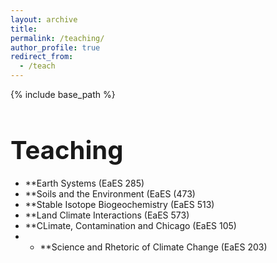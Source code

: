 ```yaml
---
layout: archive
title:
permalink: /teaching/
author_profile: true
redirect_from:
  - /teach
---
```


{% include base_path %}

<h1 style="font-size: 40px; font-weight: bold; margin-bottom: 0.5em;">Teaching</h1>

* **Earth Systems (EaES 285)
* **Soils and the Environment (EaES (473)
* **Stable Isotope Biogeochemistry (EaES 513)
* **Land Climate Interactions (EaES 573)
* **CLimate, Contamination and Chicago (EaES 105)
* * **Science and Rhetoric of Climate Change (EaES 203)
